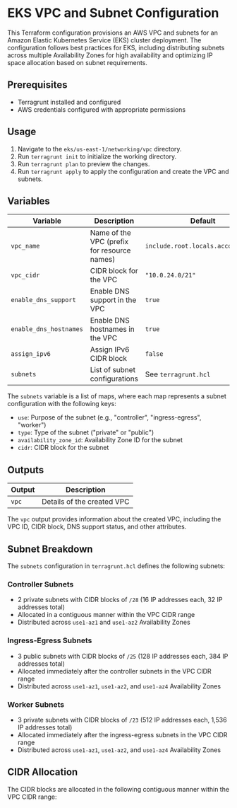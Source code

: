 # EKS VPC and Subnet Configuration

This Terraform configuration provisions an AWS VPC and subnets for an Amazon Elastic Kubernetes Service (EKS) cluster deployment. The configuration follows best practices for EKS, including distributing subnets across multiple Availability Zones for high availability and optimizing IP space allocation based on subnet requirements.

## Prerequisites

- Terragrunt installed and configured
- AWS credentials configured with appropriate permissions

## Usage

1. Navigate to the `eks/us-east-1/networking/vpc` directory.
2. Run `terragrunt init` to initialize the working directory.
3. Run `terragrunt plan` to preview the changes.
4. Run `terragrunt apply` to apply the configuration and create the VPC and subnets.

## Variables

| Variable | Description | Default |
|----------|-------------|---------|
| `vpc_name` | Name of the VPC (prefix for resource names) | `include.root.locals.account_name` |
| `vpc_cidr` | CIDR block for the VPC | `"10.0.24.0/21"` |
| `enable_dns_support` | Enable DNS support in the VPC | `true` |
| `enable_dns_hostnames` | Enable DNS hostnames in the VPC | `true` |
| `assign_ipv6` | Assign IPv6 CIDR block | `false` |
| `subnets` | List of subnet configurations | See `terragrunt.hcl` |

The `subnets` variable is a list of maps, where each map represents a subnet configuration with the following keys:

- `use`: Purpose of the subnet (e.g., "controller", "ingress-egress", "worker")
- `type`: Type of the subnet ("private" or "public")
- `availability_zone_id`: Availability Zone ID for the subnet
- `cidr`: CIDR block for the subnet

## Outputs

| Output | Description |
|--------|-------------|
| `vpc` | Details of the created VPC |

The `vpc` output provides information about the created VPC, including the VPC ID, CIDR block, DNS support status, and other attributes.

## Subnet Breakdown

The `subnets` configuration in `terragrunt.hcl` defines the following subnets:

### Controller Subnets

- 2 private subnets with CIDR blocks of `/28` (16 IP addresses each, 32 IP addresses total)
- Allocated in a contiguous manner within the VPC CIDR range
- Distributed across `use1-az1` and `use1-az2` Availability Zones

### Ingress-Egress Subnets

- 3 public subnets with CIDR blocks of `/25` (128 IP addresses each, 384 IP addresses total)
- Allocated immediately after the controller subnets in the VPC CIDR range
- Distributed across `use1-az1`, `use1-az2`, and `use1-az4` Availability Zones

### Worker Subnets

- 3 private subnets with CIDR blocks of `/23` (512 IP addresses each, 1,536 IP addresses total)
- Allocated immediately after the ingress-egress subnets in the VPC CIDR range
- Distributed across `use1-az1`, `use1-az2`, and `use1-az4` Availability Zones

## CIDR Allocation

The CIDR blocks are allocated in the following contiguous manner within the VPC CIDR range:
